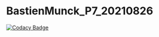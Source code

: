 # BastienMunck_P7_20210826
[![Codacy Badge](https://api.codacy.com/project/badge/Grade/d8556932193648629c4e7df449e7289d)](https://app.codacy.com/gh/iBast/BastienMunck_P7_20210826?utm_source=github.com&utm_medium=referral&utm_content=iBast/BastienMunck_P7_20210826&utm_campaign=Badge_Grade_Settings)